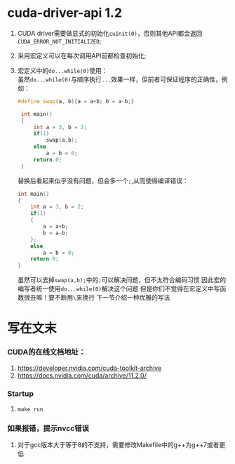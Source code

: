 # cuda-driver-api 1.2
1. CUDA driver需要做显式的初始化`cuInit(0)`，否则其他API都会返回`CUDA_ERROR_NOT_INITIALIZED`;
2. 采用宏定义可以在每次调用API前都检查初始化;
3. 宏定义中的`do...while(0)`使用：\
   虽然`do...while(0)`与顺序执行`...`效果一样，但前者可保证程序的正确性，例如：
   ```cpp
   #define swap(a, b){a = a+b; b = a-b;}

    int main()
    {
        int a = 3, b = 2;
        if(1)
            swap(a,b);
        else
            a = b = 0;
        return 0;
    }
   ```
   替换后看起来似乎没有问题，但会多一个`;`,从而使得编译错误：
    ```cpp
    int main()
    {
        int a = 3, b = 2;
        if(1)
        {
            a = a+b; 
            b = a-b;
        };
        else
            a = b = 0;
        return 0;
    }
    ```

    虽然可以去掉`swap(a,b);`中的`;`可以解决问题，但不太符合编码习惯
    因此宏的编写者统一使用`do...while(0)`解决这个问题
    但是你们不觉得在宏定义中写函数很丑嘛！要不断用`\`来换行
    下一节介绍一种优雅的写法

# 写在文末
### CUDA的在线文档地址：
1. https://developer.nvidia.com/cuda-toolkit-archive
2. https://docs.nvidia.com/cuda/archive/11.2.0/

### Startup
1. `make run`

### 如果报错，提示nvcc错误
1. 对于gcc版本大于等于8的不支持，需要修改Makefile中的g++为g++7或者更低
